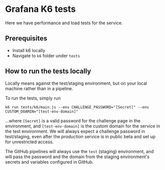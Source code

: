 # Grafana K6 tests

Here we have performance and load tests for the service.

## Prerequisites

* Install k6 locally
* Navigate to `k6` folder under `tests`

## How to run the tests locally

Locally means against the test/staging environment, but on your local machine rather than in a pipeline.

To run the tests, simply run

`k6 run tests/k6/main.js --env CHALLENGE_PASSWORD="[Secret]" --env CUSTOM_DOAMIN="[test-env-domain]"`

…where `[Secret]` is a valid password for the challenge page in the environment, and
`[test-env-domain]` is the custom domain for the service in the test environment.
We will always expect a challenge password in test/staging, even after the *production*
service is in public beta and set up for unrestricted access.

The GitHub pipelines will always use the `test` (staging) environment, and will pass the password and the
domain from the staging environment's secrets and variables configured in GitHub.
